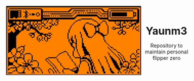 <header>
<img src="./.github/assets/animation.gif" alt="header picture" height="188" width="366" align="left">
<br><br><br>
<h1 style="display: inline">Yaunm3</h1>

Repository to maintain personal flipper zero

</header>
